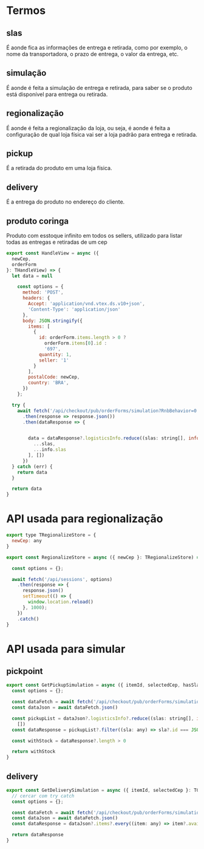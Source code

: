 # Termos
## slas
É aonde fica as informações de entrega e retirada, como por exemplo, o nome da transportadora, o prazo de entrega, o valor da entrega, etc.

## simulação
É aonde é feita a simulação de entrega e retirada, para saber se o produto está disponível para entrega ou retirada.

## regionalização
É aonde é feita a regionalização da loja, ou seja, é aonde é feita a configuração de qual loja física vai ser a loja padrão para entrega e retirada.

## pickup
É a retirada do produto em uma loja física.

## delivery
É a entrega do produto no endereço do cliente.

## produto coringa
Produto com esstoque infinito em todos os sellers, utilizado para listar todas as entregas e retiradas de um cep

```js
export const HandleView = async ({
  newCep,
  orderForm
}: THandleView) => {
  let data = null

    const options = {
      method: 'POST',
      headers: {
        Accept: 'application/vnd.vtex.ds.v10+json',
        'Content-Type': 'application/json'
      },
      body: JSON.stringify({
        items: [
          {
            id: orderForm.items.length > 0 ?
              orderForm.items[0].id :
              '697',
            quantity: 1,
            seller: '1'
          }
        ],
        postalCode: newCep,
        country: 'BRA',
      })
    };

  try {
    await fetch('/api/checkout/pub/orderForms/simulation?RnbBehavior=0', options)
      .then(response => response.json())
      .then(dataResponse => {


        data = dataResponse?.logisticsInfo.reduce((slas: string[], info: any) => [
          ...slas,
          ...info.slas
        ], [])
      })
  } catch (err) {
    return data
  }

  return data
}

```

# API usada para regionalização
```js
export type TRegionalizeStore = {
  newCep: any
}

export const RegionalizeStore = async ({ newCep }: TRegionalizeStore) => {

  const options = {};

  await fetch('/api/sessions', options)
    .then(response => {
      response.json()
      setTimeout(() => {
        window.location.reload()
      }, 1000);
    })
    .catch()
}
```



# API usada para simular

## pickpoint
```js
export const GetPickupSimulation = async ({ itemId, selectedCep, hasSlaSelected }: TGetPickupSimulation) => {
  const options = {};

  const dataFetch = await fetch('/api/checkout/pub/orderForms/simulation?RnbBehavior=0', options)
  const dataJson = await dataFetch.json()

  const pickupList = dataJson?.logisticsInfo?.reduce((slas: string[], info: any) => [...slas, ...info.slas],
    [])
  const dataResponse = pickupList?.filter((sla: any) => sla?.id === JSON.parse(hasSlaSelected)?.id)

  const withStock = dataResponse?.length > 0

  return withStock
}
```

## delivery

```js
export const GetDeliverySimulation = async ({ itemId, selectedCep }: TGetDeliverySimulation) => {
  // cercar com try catch
  const options = {};

  const dataFetch = await fetch('/api/checkout/pub/orderForms/simulation?RnbBehavior=0', options)
  const dataJson = await dataFetch.json()
  const dataResponse = dataJson?.items?.every((item: any) => item?.availability !== 'cannotBeDelivered')

  return dataResponse
}

```